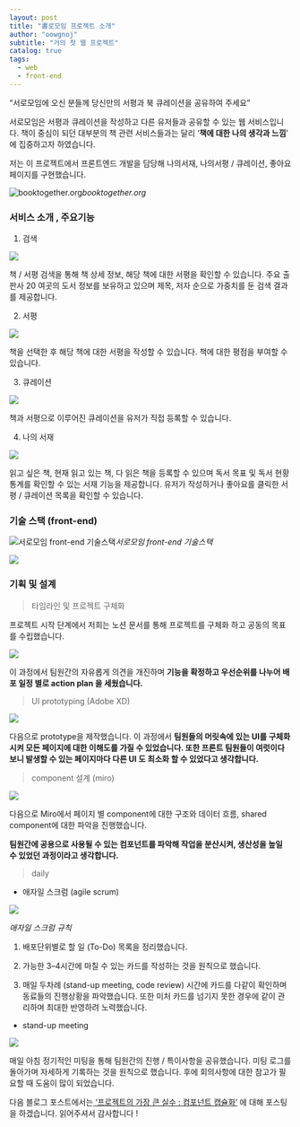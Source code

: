```yaml
---
layout: post
title: "書로모임 프로젝트 소개"
author: "oowgnoj"
subtitle: "거의 첫 웹 프로젝트"
catalog: true
tags:
  - web
  - front-end
---
```


“서로모임에 오신 분들께 당신만의 서평과 북 큐레이션을 공유하여 주세요”

서로모임은 서평과 큐레이션을 작성하고 다른 유저들과 공유할 수 있는 웹 서비스입니다. 책이 중심이 되던 대부분의 책 관련 서비스들과는 달리 ‘**책에 대한 나의 생각과 느낌**’ 에 집중하고자 하였습니다.

저는 이 프로젝트에서 프론트엔드 개발을 담당해 나의서재, 나의서평 / 큐레이션, 좋아요 페이지를 구현했습니다.

![booktogether.org](https://cdn-images-1.medium.com/max/5472/1*iTsOACnKarJYbcpWnJeq-g.png)_booktogether.org_

### 서비스 소개 , 주요기능

1. 검색

![](https://cdn-images-1.medium.com/max/2000/1*_mbzdaDToOCSA7eSNtwCmw.gif)

책 / 서평 검색을 통해 책 상세 정보, 해당 책에 대한 서평을 확인할 수 있습니다. 주요 출판사 20 여곳의 도서 정보를 보유하고 있으며 제목, 저자 순으로 가중치를 둔 검색 결과를 제공합니다.

2. 서평

![](https://cdn-images-1.medium.com/max/2880/1*RIi2YK1hsGesXdx7MJVPTg.gif)

책을 선택한 후 해당 책에 대한 서평을 작성할 수 있습니다. 책에 대한 평점을 부여할 수 있습니다.

3. 큐레이션

![](https://cdn-images-1.medium.com/max/2880/1*jZXqbGLfJtKixd4TRMA1Gg.gif)

책과 서평으로 이루어진 큐레이션을 유저가 직접 등록할 수 있습니다.

4. 나의 서재

![](https://cdn-images-1.medium.com/max/2880/1*zklWvxoX7aHB2d7k8JxvZA.gif)

읽고 싶은 책, 현재 읽고 있는 책, 다 읽은 책을 등록할 수 있으며 독서 목표 및 독서 현황 통계를 확인할 수 있는 서재 기능을 제공합니다. 유저가 작성하거나 좋아요를 클릭한 서평 / 큐레이션 목록을 확인할 수 있습니다.

### 기술 스택 (front-end)

![서로모임 front-end 기술스택](https://cdn-images-1.medium.com/max/2000/1*V5ts9OEB7uEjvP4WwnTHwQ.png)_서로모임 front-end 기술스택_

![](https://cdn-images-1.medium.com/max/2180/1*zcj0QCN-4iRl0n6b3EvwQA.png)

### 기획 및 설계

> 타임라인 및 프로젝트 구체화

프로젝트 시작 단계에서 저희는 노션 문서를 통해 프로젝트를 구체화 하고 공동의 목표를 수립했습니다.

![](https://cdn-images-1.medium.com/max/4384/1*l80G-H0BwtJyAfW5zpyx9w.png)

이 과정에서 팀원간의 자유롭게 의견을 개진하며 **기능을 확정하고 우선순위를 나누어 배포 일정 별로 action plan 을 세웠습니다.**

> UI prototyping (Adobe XD)

![](https://cdn-images-1.medium.com/max/2100/1*TX96H8QklBVE9veNqWS9vw.png)

다음으로 prototype을 제작했습니다. 이 과정에서 **팀원들의 머릿속에 있는 UI를 구체화시켜 모든 페이지에 대한 이해도를 가질 수 있었습니다. 또한 프론트 팀원들이 여럿이다보니 발생할 수 있는 페이지마다 다른 UI 도 최소화 할 수 있었다고 생각합니다.**

> component 설계 (miro)

![](https://cdn-images-1.medium.com/max/3624/1*RnP36R_1FlSe6hKCrdS5Lg.png)

다음으로 Miro에서 페이지 별 component에 대한 구조와 데이터 흐름, shared component에 대한 파악을 진행했습니다.

**팀원간에 공용으로 사용될 수 있는 컴포넌트를 파악해 작업을 분산시켜, 생산성을 높일 수 있었던 과정이라고 생각합니다.**

> daily

- 애자일 스크럼 (agile scrum)

![](https://cdn-images-1.medium.com/max/5308/1*XaQqQ6kT16BtyCt50Msc2g.png)

_애자일 스크럼 규칙_

1. 배포단위별로 할 일 (To-Do) 목록을 정리했습니다.

1. 가능한 3–4시간에 마칠 수 있는 카드를 작성하는 것을 원칙으로 했습니다.

1. 매일 두차례 (stand-up meeting, code review) 시간에 카드를 다같이 확인하며 동료들의 진행상황을 파악했습니다. 또한 미처 카드를 넘기지 못한 경우에 같이 관리하며 최대한 반영하려 노력했습니다.

- stand-up meeting

![](https://cdn-images-1.medium.com/max/2888/1*ZQrcmxdx_oD2Y67vh0WBGw.png)

매일 아침 정기적인 미팅을 통해 팀원간의 진행 / 특이사항을 공유했습니다. 미팅 로그를 돌아가며 자세하게 기록하는 것을 원칙으로 했습니다. 후에 회의사항에 대한 참고가 필요할 때 도움이 많이 되었습니다.

다음 블로그 포스트에서는[ ‘프로젝트의 가장 큰 실수 : 컴포넌트 캡슐화’](https://medium.com/@oowgnoj/%EC%84%9C%EB%A1%9C%EB%AA%A8%EC%9E%84-%ED%94%84%EB%A1%9C%EC%A0%9D%ED%8A%B8-%ED%9A%8C%EA%B3%A0-%EB%A6%AC%EC%95%A1%ED%8A%B8-%EC%95%B1-%EA%B0%9C%EB%B0%9C%ED%95%98%EB%A9%B0-%EB%B0%9C%EC%83%9D%ED%95%9C-%EC%8B%A4%EC%88%98-%EC%BB%B4%ED%8F%AC%EB%84%8C%ED%8A%B8-%EC%BA%A1%EC%8A%90%ED%99%94-59ab99a05d55) 에 대해 포스팅을 하겠습니다. 읽어주셔서 감사합니다 !

